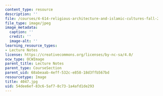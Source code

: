 ```yaml
---
content_type: resource
description: ''
file: /courses/4-614-religious-architecture-and-islamic-cultures-fall-2002/54dee6ef83c65af78c731a4afd1de293_4047.jpg
file_type: image/jpeg
image_metadata:
  caption: ''
  credit: ''
  image-alt: ''
learning_resource_types:
- Lecture Notes
license: https://creativecommons.org/licenses/by-nc-sa/4.0/
ocw_type: OCWImage
parent_title: Lecture Notes
parent_type: CourseSection
parent_uid: 68abeaab-4eff-532c-e858-18d3ffb567bd
resourcetype: Image
title: 4047.jpg
uid: 54dee6ef-83c6-5af7-8c73-1a4afd1de293
---
```

